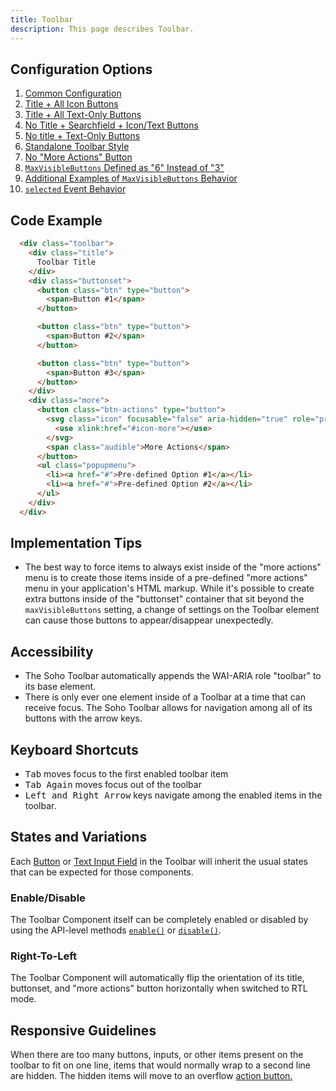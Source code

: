```yaml
---
title: Toolbar
description: This page describes Toolbar.
---
```


## Configuration Options

1. [Common Configuration]( ../components/toolbar/example-index)
2. [Title + All Icon Buttons]( ../components/toolbar/example-all-icon-buttons)
3. [Title + All Text-Only Buttons]( ../components/toolbar/example-all-text-buttons)
4. [No Title + Searchfield + Icon/Text Buttons]( ../components/toolbar/example-no-title-icon-buttons)
5. [No title + Text-Only Buttons]( ../components/toolbar/example-no-title-text-buttons)
6. [Standalone Toolbar Style]( ../components/toolbar/example-standalone-style)
7. [No "More Actions" Button]( ../components/toolbar/example-no-action-button)
8. [`MaxVisibleButtons` Defined as "6" Instead of "3"]( ../components/toolbar/example-more-than-three-buttons)
9. [Additional Examples of `MaxVisibleButtons` Behavior]( ../components/toolbar/example-overflow)
10. [`selected` Event Behavior]( ../components/toolbar/example-selected-event)

## Code Example

```html
  <div class="toolbar">
    <div class="title">
      Toolbar Title
    </div>
    <div class="buttonset">
      <button class="btn" type="button">
        <span>Button #1</span>
      </button>

      <button class="btn" type="button">
        <span>Button #2</span>
      </button>

      <button class="btn" type="button">
        <span>Button #3</span>
      </button>
    </div>
    <div class="more">
      <button class="btn-actions" type="button">
        <svg class="icon" focusable="false" aria-hidden="true" role="presentation">
          <use xlink:href="#icon-more"></use>
        </svg>
        <span class="audible">More Actions</span>
      </button>
      <ul class="popupmenu">
        <li><a href="#">Pre-defined Option #1</a></li>
        <li><a href="#">Pre-defined Option #2</a></li>
      </ul>
    </div>
  </div>
```

## Implementation Tips

- The best way to force items to always exist inside of the "more actions" menu is to create those items inside of a pre-defined "more actions" menu in your application's HTML markup.  While it's possible to create extra buttons inside of the "buttonset" container that sit beyond the `maxVisibleButtons` setting, a change of settings on the Toolbar element can cause those buttons to appear/disappear unexpectedly.

## Accessibility

- The Soho Toolbar automatically appends the WAI-ARIA role "toolbar" to its base element.
- There is only ever one element inside of a Toolbar at a time that can receive focus.  The Soho Toolbar allows for navigation among all of its buttons with the arrow keys.

## Keyboard Shortcuts

- <kbd>Tab</kbd> moves focus to the first enabled toolbar item
- <kbd>Tab Again</kbd> moves focus out of the toolbar
- <kbd>Left and Right Arrow</kbd> keys navigate among the enabled items in the toolbar.

## States and Variations

Each [Button](https://soho.infor.com/index.php?p=component/buttons) or [Text Input Field](https://soho.infor.com/index.php?p=component/text-input-field) in the Toolbar will inherit the usual states that can be expected for those components.

### Enable/Disable

The Toolbar Component itself can be completely enabled or disabled by using the API-level methods [`enable()`](#enable) or [`disable()`](#disable).

### Right-To-Left

The Toolbar Component will automatically flip the orientation of its title, buttonset, and "more actions" button horizontally when switched to RTL mode.

## Responsive Guidelines

When there are too many buttons, inputs, or other items present on the toolbar to fit on one line, items that would normally wrap to a second line are hidden. The hidden items will move to an overflow [action button.](https://soho.infor.com/index.php?p=component/actions-menu-button)
